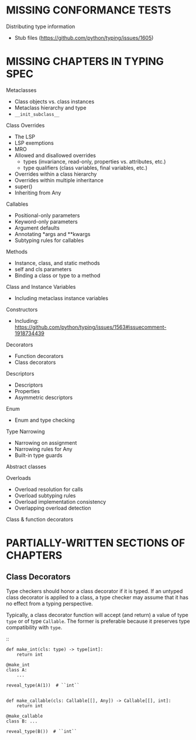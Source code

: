 # MISSING CONFORMANCE TESTS

Distributing type information
 - Stub files (https://github.com/python/typing/issues/1605)


# MISSING CHAPTERS IN TYPING SPEC

Metaclasses
* Class objects vs. class instances
* Metaclass hierarchy and type
* `__init_subclass__`

Class Overrides
* The LSP
* LSP exemptions
* MRO
* Allowed and disallowed overrides
  - types (invariance, read-only, properties vs. attributes, etc.)
  - type qualifiers (class variables, final variables, etc.)
* Overrides within a class hierarchy
* Overrides within multiple inheritance
* super()
* Inheriting from Any

Callables
* Positional-only parameters
* Keyword-only parameters
* Argument defaults
* Annotating *args and **kwargs
* Subtyping rules for callables

Methods
* Instance, class, and static methods
* self and cls parameters
* Binding a class or type to a method

Class and Instance Variables
* Including metaclass instance variables

Constructors
* Including: https://github.com/python/typing/issues/1563#issuecomment-1918734439

Decorators
* Function decorators
* Class decorators

Descriptors
* Descriptors
* Properties
* Asymmetric descriptors

Enum
* Enum and type checking

Type Narrowing
* Narrowing on assignment
* Narrowing rules for Any
* Built-in type guards

Abstract classes

Overloads
* Overload resolution for calls
* Overload subtyping rules
* Overload implementation consistency
* Overlapping overload detection

Class & function decorators







# PARTIALLY-WRITTEN SECTIONS OF CHAPTERS

Class Decorators
----------------

Type checkers should honor a class decorator if it is typed. If an untyped
class decorator is applied to a class, a type checker may assume that it has
no effect from a typing perspective.

Typically, a class decorator function will accept (and return) a value of
type ``type`` or of type ``Callable``. The former is preferable because it
preserves type compatibility with ``type``.

  ::

    def make_int(cls: type) -> type[int]:
        return int

    @make_int
    class A:
        ...

    reveal_type(A(1))  # ``int``


    def make_callable(cls: Callable[[], Any]) -> Callable[[], int]:
        return int

    @make_callable
    class B: ...

    reveal_type(B())  # ``int``

